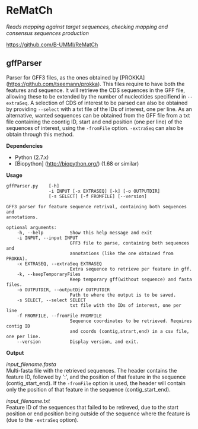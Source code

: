 ReMatCh 
=======
*Reads mapping against target sequences, checking mapping and consensus sequences production*  

<https://github.com/B-UMMI/ReMatCh>


gffParser
------------

Parser for GFF3 files, as the ones obtained by [PROKKA] (https://github.com/tseemann/prokka). This files require to have both the features and sequence. It will retrieve the CDS sequences in the GFF file, allowing these to be extended by the number of nucleotides specifiend in `--extraSeq`. A selection of CDS of interest to be parsed can also be obtained by providing `--select` with a txt file of the IDs of interest, one per line. As an alternative, wanted sequences can be obtained from the GFF file from a txt file containing the coontig ID, start and end position (one per line) of the sequences of interest, using the `-fromFile` option. `-extraSeq` can also be obtain through this method.

**Dependencies**
- Python (2.7.x)
- [Biopython] (http://biopython.org/) (1.68 or similar)

**Usage**

    gffParser.py 	[-h] 
    				-i INPUT [-x EXTRASEQ] [-k] [-o OUTPUTDIR]
	                [-s SELECT] [-f FROMFILE] [--version]

	GFF3 parser for feature sequence retrival, containing both sequences and
	annotations.

	optional arguments:
  		-h, --help          Show this help message and exit
  		-i INPUT, --input INPUT
                        	GFF3 file to parse, containing both sequences and
                        	annotations (like the one obtained from PROKKA).
  		-x EXTRASEQ, --extraSeq EXTRASEQ
                        	Extra sequence to retrieve per feature in gff.
  		-k, --keepTemporaryFiles
                        	Keep temporary gff(without sequence) and fasta files.
  		-o OUTPUTDIR, --outputDir OUTPUTDIR
                        	Path to where the output is to be saved.
  		-s SELECT, --select SELECT
                        	txt file with the IDs of interest, one per line
  		-f FROMFILE, --fromFile FROMFILE
                        	Sequence coordinates to be retrieved. Requires contig ID 
                        	and coords (contig,strart,end) in a csv file, one per line.
  		--version           Display version, and exit.

**Output**

*input_filename.fasta*  
Multi-fasta file with the retrieved sequences. The header contains the feature ID, followed by ':', and the position of that feature in the sequence (contig_start_end). 
If the `-fromFile` option is used, the header will contain only the position of that feature in the sequence (contig_start_end). 

*input_filename.txt*  
Feature ID of the sequences that failed to be retireved, due to the start position or end position being outside of the sequence where the feature is (due to the `-extraSeq` option). 